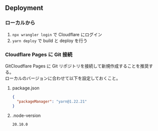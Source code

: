 ## Deployment

### ローカルから

1. `npx wrangler login` で Cloudflare にログイン
2. `yarn deploy` で build と deploy を行う

### Cloudflare Pages に Git 接続

GitCloudflare Pages に Git リポジトリを接続して新規作成することを推奨する。  
ローカルのバージョンに合わせて以下を設定しておくこと。

1. package.json
   ```json
   {
     "packageManager": "yarn@1.22.21"
   }
   ```
2. .node-version
   ```
   20.10.0
   ```
